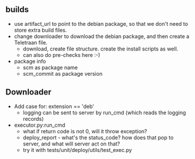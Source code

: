 ## builds
* use artifact_url to point to the debian package, so that we don't need to store extra build files.
* change downloader to download the debian package, and then create a Teletraan file. 
  * download, create file structure. create the install scripts as well.
  * can also do pre-checks here :-)
* package info
  * scm as package name
  * scm_commit as package version 

## Downloader
* Add case for: extension == 'deb' 
  * logging can be sent to server by run_cmd (which reads the logging records)
* executor.py:run_cmd
  * what if return code is not 0, will it throw exception?
  * deploy_report - what's the status_code? how does that pop to server, and what will server act on that?
  * try it with tests/unit/deploy/utils/test_exec.py
  
 

